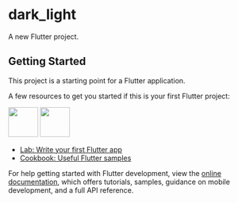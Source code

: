 # dark_light

A new Flutter project.

## Getting Started

This project is a starting point for a Flutter application.

A few resources to get you started if this is your first Flutter project:

<img src="https://github.com/SachinPremkumar/LightAndDarkTheme/assets/52343650/4e7bc566-1e46-4712-b2f2-0f5f214ee83b" width="60">
<img src="https://github.com/SachinPremkumar/LightAndDarkTheme/assets/52343650/a83dd156-3ded-4076-bb16-b771425faae2" width="60">

- [Lab: Write your first Flutter app](https://docs.flutter.dev/get-started/codelab)
- [Cookbook: Useful Flutter samples](https://docs.flutter.dev/cookbook)



For help getting started with Flutter development, view the
[online documentation](https://docs.flutter.dev/), which offers tutorials,
samples, guidance on mobile development, and a full API reference.
